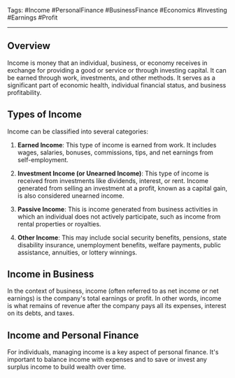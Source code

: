 Tags: #Income #PersonalFinance #BusinessFinance #Economics #Investing #Earnings #Profit

---

## Overview

Income is money that an individual, business, or economy receives in exchange for providing a good or service or through investing capital. It can be earned through work, investments, and other methods. It serves as a significant part of economic health, individual financial status, and business profitability.

## Types of Income

Income can be classified into several categories:

1.  **Earned Income**: This type of income is earned from work. It includes wages, salaries, bonuses, commissions, tips, and net earnings from self-employment.
    
2.  **Investment Income (or Unearned Income)**: This type of income is received from investments like dividends, interest, or rent. Income generated from selling an investment at a profit, known as a capital gain, is also considered unearned income.
    
3.  **Passive Income**: This is income generated from business activities in which an individual does not actively participate, such as income from rental properties or royalties.
    
4.  **Other Income**: This may include social security benefits, pensions, state disability insurance, unemployment benefits, welfare payments, public assistance, annuities, or lottery winnings.
    

## Income in Business

In the context of business, income (often referred to as net income or net earnings) is the company's total earnings or profit. In other words, income is what remains of revenue after the company pays all its expenses, interest on its debts, and taxes.

## Income and Personal Finance

For individuals, managing income is a key aspect of personal finance. It's important to balance income with expenses and to save or invest any surplus income to build wealth over time.